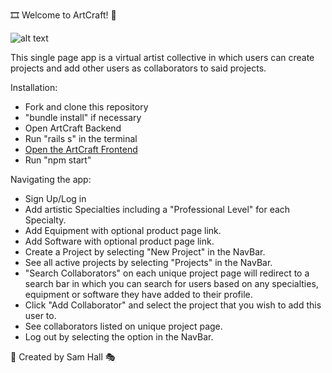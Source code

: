 
🎞 Welcome to ArtCraft! 🎨

![alt text](images/projectspage.png)

This single page app is a virtual artist collective in which users can create projects and add other users as collaborators to said projects.

Installation:
- Fork and clone this repository
- "bundle install" if necessary 
- Open ArtCraft Backend
- Run "rails s" in the terminal 
- [Open the ArtCraft Frontend](https://github.com/samhall330/ArtCraftFrontend)
- Run "npm start" 

Navigating the app:
- Sign Up/Log in
- Add artistic Specialties including a "Professional Level" for each Specialty.
- Add Equipment with optional product page link.
- Add Software with optional product page link.
- Create a Project by selecting "New Project" in the NavBar.
- See all active projects by selecting "Projects" in the NavBar.
- "Search Collaborators" on each unique project page will redirect to a search bar in which you can search for users based on any specialties, equipment or software they have added to their profile.
- Click "Add Collaborator" and select the project that you wish to add this user to.
- See collaborators listed on unique project page.
- Log out by selecting the option in the NavBar.

🎤 Created by Sam Hall 🎭